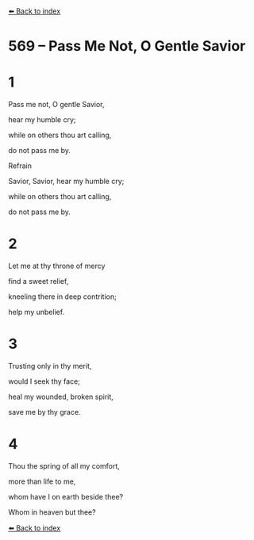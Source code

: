 [⬅️ Back to index](../README.md)

# 569 – Pass Me Not, O Gentle Savior





# 1

Pass me not, O gentle Savior,

hear my humble cry;

while on others thou art calling,

do not pass me by.



Refrain

Savior, Savior, hear my humble cry;

while on others thou art calling,

do not pass me by.



# 2

Let me at thy throne of mercy

find a sweet relief,

kneeling there in deep contrition;

help my unbelief.



# 3

Trusting only in thy merit,

would I seek thy face;

heal my wounded, broken spirit,

save me by thy grace.



# 4

Thou the spring of all my comfort,

more than life to me,

whom have I on earth beside thee?

Whom in heaven but thee?

[⬅️ Back to index](../README.md)
